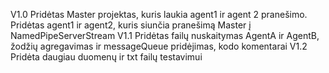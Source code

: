 ﻿V1.0 Pridėtas Master projektas, kuris laukia agent1 ir agent 2 pranešimo. Pridėtas agent1 ir agent2, kuris siunčia pranešimą Master į NamedPipeServerStream
V1.1 Pridėtas failų nuskaitymas AgentA ir AgentB, žodžių agregavimas ir messageQueue pridėjimas, kodo komentarai
V1.2 Pridėta daugiau duomenų ir txt failų testavimui